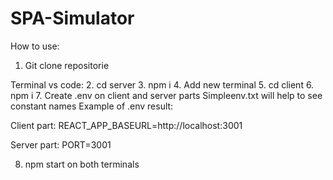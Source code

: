 # SPA-Simulator

How to use:

1. Git clone repositorie

Terminal vs code:
2. cd server 
3. npm i
4. Add new terminal
5. cd client
6. npm i
7. Create .env on client and server parts
Simpleenv.txt will help to see constant names
Example of .env result:

Client part: 
REACT_APP_BASEURL=http://localhost:3001

Server part:
PORT=3001

8. npm start on both terminals
